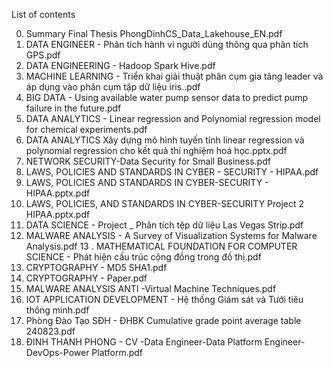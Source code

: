 List of contents

0. Summary Final Thesis PhongDinhCS_Data_Lakehouse_EN.pdf
1. DATA ENGINEER - Phân tích hành vi người dùng thông qua phân tích GPS.pdf
2. DATA ENGINEERING - Hadoop Spark Hive.pdf
3. MACHINE LEARNING - Triển khai giải thuật phân cụm gia tăng leader và áp dụng vào phân cụm tập dữ liệu iris..pdf
4. BIG DATA - Using available water pump sensor data to predict pump failure in the future.pdf
5. DATA ANALYTICS - Linear regression and Polynomial regression model for chemical experiments.pdf
6. DATA ANALYTICS Xây dựng mô hình tuyến tính linear regression và polynomial regression cho kết quả thí nghiệm hoá học.pptx.pdf
7. NETWORK SECURITY-Data Security for Small Business.pdf
8. LAWS, POLICIES AND STANDARDS IN CYBER - SECURITY - HIPAA.pdf
9. LAWS, POLICIES AND STANDARDS IN CYBER-SECURITY - HIPAA.pptx.pdf
10. LAWS, POLICIES, AND STANDARDS IN CYBER-SECURITY Project 2 HIPAA.pptx.pdf
11. DATA SCIENCE - Project _ Phân tích tệp dữ liệu Las Vegas Strip.pdf
12. MALWARE ANALYSIS - A Survey of Visualization Systems for Malware Analysis.pdf
13 . MATHEMATICAL FOUNDATION FOR COMPUTER SCIENCE - Phát hiện cấu trúc cộng đồng trong đồ thị.pdf
14. CRYPTOGRAPHY - MD5 SHA1.pdf
15. CRYPTOGRAPHY - Paper.pdf
16. MALWARE ANALYSIS ANTI -Virtual Machine Techniques.pdf
17. IOT APPLICATION DEVELOPMENT - Hệ thống Giám sát và Tưới tiêu thông minh.pdf
18. Phòng Đào Tạo SĐH - ĐHBK Cumulative grade point average table 240823.pdf
19. ĐINH THANH PHONG - CV -Data Engineer-Data Platform Engineer-DevOps-Power Platform.pdf
